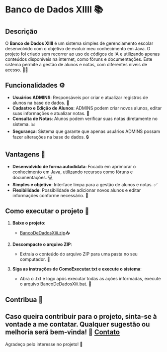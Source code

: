 # Banco de Dados XIIII 📚

## Descrição

O **Banco de Dados XIIII** é um sistema simples de gerenciamento escolar desenvolvido com o objetivo de evoluir meu conhecimento em Java. O projeto foi criado sem recorrer ao uso de códigos de IA e utilizando apenas conteúdos disponíveis na internet, como fóruns e documentações. Este sistema permite a gestão de alunos e notas, com diferentes níveis de acesso. 👨‍🏫

## Funcionalidades ⚙️

- **Usuários ADMINS**: Responsáveis por criar e atualizar registros de alunos na base de dados. 🔑
- **Cadastro e Edição de Alunos**: ADMINS podem criar novos alunos, editar suas informações e atualizar notas. 📝
- **Consulta de Notas**: Alunos podem verificar suas notas diretamente no sistema. 📊
- **Segurança**: Sistema que garante que apenas usuários ADMINS possam fazer alterações na base de dados. 🔒

## Vantagens 🌟

- **Desenvolvido de forma autodidata**: Focado em aprimorar o conhecimento em Java, utilizando recursos como fóruns e documentações. 💻
- **Simples e objetivo**: Interface limpa para a gestão de alunos e notas. ✅
- **Flexibilidade**: Possibilidade de adicionar novos alunos e editar informações conforme necessário. 🔄

## Como executar o projeto 🚀

1. **Baixe o projeto**:
   - [BancoDeDadosXiii.zip](https://github.com/user-attachments/files/21027569/BancoDeDadosXiii.zip)📥

4. **Descompacte o arquivo ZIP**:
   - Extraia o conteúdo do arquivo ZIP para uma pasta no seu computador. 📂

5. **Siga as instruções de ComoExecutar.txt e execute o sistema**:
   - Abra o .txt e logo após executar todas as ações informadas, execute o arquivo BancoDeDadosXiii.bat. 🎯

## Contribua 🤝

Caso queira contribuir para o projeto, sinta-se à vontade a me contatar. Qualquer sugestão ou melhoria será bem-vinda! 🌱
[Contato](https://www.instagram.com/_johnvx/)
---

Agradeço pelo interesse no projeto! 🚀
